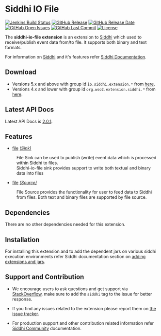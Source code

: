Siddhi IO File
======================================

  [![Jenkins Build Status](https://wso2.org/jenkins/job/siddhi/job/siddhi-io-file/badge/icon)](https://wso2.org/jenkins/job/siddhi/job/siddhi-io-file/)
  [![GitHub Release](https://img.shields.io/github/release/siddhi-io/siddhi-io-file.svg)](https://github.com/siddhi-io/siddhi-io-file/releases)
  [![GitHub Release Date](https://img.shields.io/github/release-date/siddhi-io/siddhi-io-file.svg)](https://github.com/siddhi-io/siddhi-io-file/releases)
  [![GitHub Open Issues](https://img.shields.io/github/issues-raw/siddhi-io/siddhi-io-file.svg)](https://github.com/siddhi-io/siddhi-io-file/issues)
  [![GitHub Last Commit](https://img.shields.io/github/last-commit/siddhi-io/siddhi-io-file.svg)](https://github.com/siddhi-io/siddhi-io-file/commits/master)
  [![License](https://img.shields.io/badge/License-Apache%202.0-blue.svg)](https://opensource.org/licenses/Apache-2.0)

The **siddhi-io-file extension** is an extension to <a target="_blank" href="https://wso2.github.io/siddhi">Siddhi</a> which used to receive/publish event data from/to file. It supports both binary and text formats.

For information on <a target="_blank" href="https://siddhi.io/">Siddhi</a> and it's features refer <a target="_blank" href="https://siddhi.io/redirect/docs.html">Siddhi Documentation</a>. 

## Download

* Versions 5.x and above with group id `io.siddhi.extension.*` from <a target="_blank" href="https://mvnrepository.com/artifact/io.siddhi.extension.io.file/siddhi-io-file/">here</a>.
* Versions 4.x and lower with group id `org.wso2.extension.siddhi.*` from <a target="_blank" href="https://mvnrepository.com/artifact/org.wso2.extension.siddhi.io.file/siddhi-io-file">here</a>.

## Latest API Docs 

Latest API Docs is <a target="_blank" href="https://siddhi-io.github.io/siddhi-io-file/api/2.0.1">2.0.1</a>.

## Features

* <a target="_blank" href="https://siddhi-io.github.io/siddhi-io-file/api/2.0.1/#file-sink">file</a> *<a target="_blank" href="http://siddhi.io/en/v5.1/docs/query-guide/#sink">(Sink)</a>*<br><div style="padding-left: 1em;"><p>File Sink can be used to publish (write) event data which is processed within Siddhi to files. <br>Siddhi-io-file sink provides support to write both textual and binary data into files<br></p></div>
* <a target="_blank" href="https://siddhi-io.github.io/siddhi-io-file/api/2.0.1/#file-source">file</a> *<a target="_blank" href="http://siddhi.io/en/v5.1/docs/query-guide/#source">(Source)</a>*<br><div style="padding-left: 1em;"><p>File Source provides the functionality for user to feed data to Siddhi from files. Both text and binary files are supported by file source.</p></div>

## Dependencies 

There are no other dependencies needed for this extension.

## Installation

For installing this extension and to add the dependent jars on various siddhi execution environments refer Siddhi documentation section on <a target="_blank" href="https://siddhi.io/redirect/add-extensions.html">adding extensions and jars</a>.

## Support and Contribution

* We encourage users to ask questions and get support via <a target="_blank" href="https://stackoverflow.com/questions/tagged/siddhi">StackOverflow</a>, make sure to add the `siddhi` tag to the issue for better response.

* If you find any issues related to the extension please report them on <a target="_blank" href="https://github.com/siddhi-io/siddhi-execution-string/issues">the issue tracker</a>.

* For production support and other contribution related information refer <a target="_blank" href="https://siddhi.io/community/">Siddhi Community</a> documentation.

